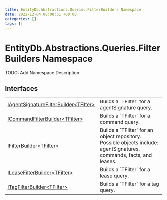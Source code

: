 ```yaml
---
title: EntityDb.Abstractions.Queries.FilterBuilders Namespace
date: 2022-12-04 08:08:51 +00:00
categories: []
tags: []
---
```


# EntityDb.Abstractions.Queries.FilterBuilders Namespace

TODO: Add Namespace Description

## Interfaces
<table><tr><td><a href='dotnet/entitydb-abstractions-queries-filterbuilders-iagentsignaturefilterbuilder`1'>IAgentSignatureFilterBuilder&lt;TFilter&gt;</a></td><td>
Builds a `TFilter` for a agentSignature query.
</td></tr><tr><td><a href='dotnet/entitydb-abstractions-queries-filterbuilders-icommandfilterbuilder`1'>ICommandFilterBuilder&lt;TFilter&gt;</a></td><td>
Builds a `TFilter` for a command query.
</td></tr><tr><td><a href='dotnet/entitydb-abstractions-queries-filterbuilders-ifilterbuilder`1'>IFilterBuilder&lt;TFilter&gt;</a></td><td>
Builds a `TFilter` for an object repository. Possible objects include: agentSignatures,
commands,
facts, and leases.
</td></tr><tr><td><a href='dotnet/entitydb-abstractions-queries-filterbuilders-ileasefilterbuilder`1'>ILeaseFilterBuilder&lt;TFilter&gt;</a></td><td>
Builds a `TFilter` for a lease query.
</td></tr><tr><td><a href='dotnet/entitydb-abstractions-queries-filterbuilders-itagfilterbuilder`1'>ITagFilterBuilder&lt;TFilter&gt;</a></td><td>
Builds a `TFilter` for a tag query.
</td></tr></table>
